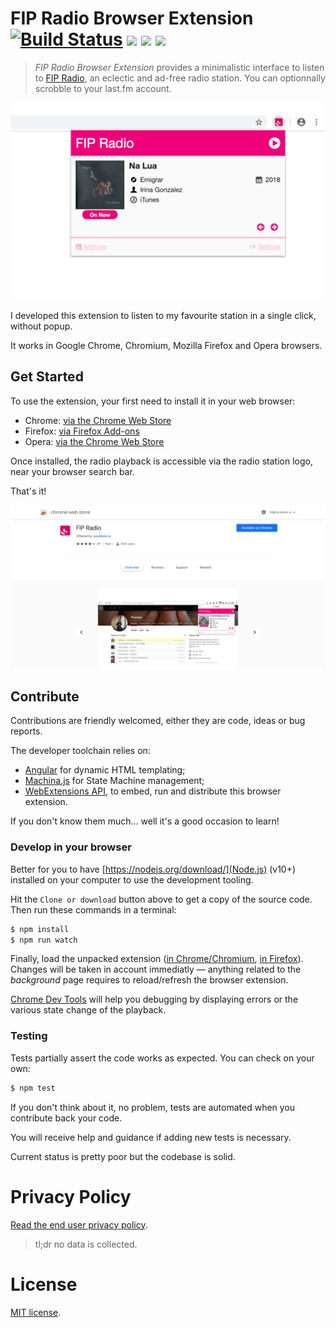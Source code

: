 # FIP Radio Browser Extension [![Build Status][]](https://travis-ci.org/oncletom/chrome-fip) ![][rating badge] ![][downloads badge] ![][version badge]

> *FIP Radio Browser Extension* provides a minimalistic interface to listen to [FIP Radio](https://www.fip.fr/), an eclectic and ad-free radio station. You can optionnally scrobble to your last.fm account.

![Extension Showcase](resources/now-playing.png)

I developed this extension to listen to my favourite station in a single click, without popup.

It works in Google Chrome, Chromium, Mozilla Firefox and Opera browsers.

## Get Started

To use the extension, your first need to install it in your web browser:

* Chrome: [via the Chrome Web Store][Chrome extension]
* Firefox: [via Firefox Add-ons][Firefox extension]
* Opera: [via the Chrome Web Store][Chrome extension]

Once installed, the radio playback is accessible via the radio station logo, near your browser search bar.

That's it!

![](resources/webstore.jpg)

## Contribute

Contributions are friendly welcomed, either they are code, ideas or bug reports.

The developer toolchain relies on:
- [Angular](http://angularjs.org/) for dynamic HTML templating;
- [Machina.js](https://github.com/ifandelse/machina.js) for State Machine management;
- [WebExtensions API](https://developer.mozilla.org/en-US/docs/Mozilla/Add-ons/WebExtensions), to embed, run and distribute this browser extension.

If you don't know them much… well it's a good occasion to learn!

### Develop in your browser

Better for you to have [https://nodejs.org/download/](Node.js) (v10+) installed on your computer to use the development tooling.

Hit the `Clone or download` button above to get a copy of the source code. Then run these commands in a terminal:

```bash
$ npm install
$ npm run watch
```

Finally, load the unpacked extension ([in Chrome/Chromium](http://developer.chrome.com/extensions/getstarted.html#unpacked), [in Firefox](https://developer.mozilla.org/en-US/docs/Tools/about:debugging#Loading_a_temporary_add-on)). Changes will be taken in account immediatly — anything related to the _background_ page requires to reload/refresh the browser extension.

[Chrome Dev Tools](https://developers.google.com/chrome-developer-tools/) will
help you debugging by displaying errors or the various state change of the playback.

### Testing

Tests partially assert the code works as expected. You can check on your own:

```bash
$ npm test
```

If you don't think about it, no problem, tests are automated when you contribute back your code.

You will receive help and guidance if adding new tests is necessary.

Current status is pretty poor but the codebase is solid.

# Privacy Policy

[Read the end user privacy policy](PRIVACY_POLICY.md).

> tl;dr no data is collected.

# License

[MIT license](LICENSE).

[Chrome extension]: 	https://chrome.google.com/webstore/detail/fnhlecpfnocgmmmghkjcipmhdpmpddii
[Firefox extension]: https://addons.mozilla.org/firefox/addon/fip-radio/
[Build Status]: 	https://travis-ci.org/oncletom/chrome-fip.svg?branch=master
[downloads badge]: 	https://img.shields.io/chrome-web-store/d/fnhlecpfnocgmmmghkjcipmhdpmpddii.svg
[version badge]: 	https://img.shields.io/chrome-web-store/v/fnhlecpfnocgmmmghkjcipmhdpmpddii.svg
[rating badge]: 	https://img.shields.io/chrome-web-store/rating/fnhlecpfnocgmmmghkjcipmhdpmpddii.svg
